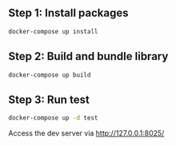 ## Step 1: Install packages
```sh
docker-compose up install
```
## Step 2: Build and bundle library
```sh
docker-compose up build
```

## Step 3: Run test
```sh
docker-compose up -d test
```
Access the dev server via http://127.0.0.1:8025/
